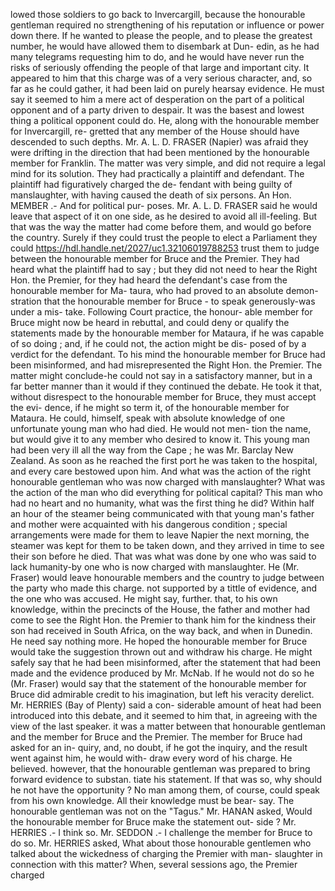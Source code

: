 lowed those soldiers to go back to Invercargill, because the honourable gentleman required no strengthening of his reputation or influence or power down there. If he wanted to please the people, and to please the greatest number, he would have allowed them to disembark at Dun- edin, as he had many telegrams requesting him to do, and he would have never run the risks of seriously offending the people of that large and important city. It appeared to him that this charge was of a very serious character, and, so far as he could gather, it had been laid on purely hearsay evidence. He must say it seemed to him a mere act of desperation on the part of a political opponent and of a party driven to despair. It was the basest and lowest thing a political opponent could do. He, along with the honourable member for Invercargill, re- gretted that any member of the House should have descended to such depths. Mr. A. L. D. FRASER (Napier) was afraid they were drifting in the direction that had been mentioned by the honourable member for Franklin. The matter was very simple, and did not require a legal mind for its solution. They had practically a plaintiff and defendant. The plaintiff had figuratively charged the de- fendant with being guilty of manslaughter, with having caused the death of six persons. An Hon. MEMBER .- And for political pur- poses. Mr. A. L. D. FRASER said he would leave that aspect of it on one side, as he desired to avoid all ill-feeling. But that was the way the matter had come before them, and would go before the country. Surely if they could trust the people to elect a Parliament they could https://hdl.handle.net/2027/uc1.32106019788253 trust them to judge between the honourable member for Bruce and the Premier. They had heard what the plaintiff had to say ; but they did not need to hear the Right Hon. the Premier, for they had heard the defendant's case from the honourable member for Ma- taura, who had proved to an absolute demon- stration that the honourable member for Bruce - to speak generously-was under a mis- take. Following Court practice, the honour- able member for Bruce might now be heard in rebuttal, and could deny or qualify the statements made by the honourable member for Mataura, if he was capable of so doing ; and, if he could not, the action might be dis- posed of by a verdict for the defendant. To his mind the honourable member for Bruce had been misinformed, and had misrepresented the Right Hon. the Premier. The matter might conclude-he could not say in a satisfactory manner, but in a far better manner than it would if they continued the debate. He took it that, without disrespect to the honourable member for Bruce, they must accept the evi- dence, if he might so term it, of the honourable member for Mataura. He could, himself, speak with absolute knowledge of one unfortunate young man who had died. He would not men- tion the name, but would give it to any member who desired to know it. This young man had been very ill all the way from the Cape ; he was Mr. Barclay New Zealand. As soon as he reached the first port he was taken to the hospital, and every care bestowed upon him. And what was the action of the right honourable gentleman who was now charged with manslaughter? What was the action of the man who did everything for political capital? This man who had no heart and no humanity, what was the first thing he did? Within half an hour of the steamer being communicated with that young man's father and mother were acquainted with his dangerous condition ; special arrangements were made for them to leave Napier the next morning, the steamer was kept for them to be taken down, and they arrived in time to see their son before he died. That was what was done by one who was said to lack humanity-by one who is now charged with manslaughter. He (Mr. Fraser) would leave honourable members and the country to judge between the party who made this charge. not supported by a tittle of evidence, and the one who was accused. He might say, further. that, to his own knowledge, within the precincts of the House, the father and mother had come to see the Right Hon. the Premier to thank him for the kindness their son had received in South Africa, on the way back, and when in Dunedin. He need say nothing more. He hoped the honourable member for Bruce would take the suggestion thrown out and withdraw his charge. He might safely say that he had been misinformed, after the statement that had been made and the evidence produced by Mr. McNab. If he would not do so he (Mr. Fraser) would say that the statement of the honourable member for Bruce did admirable credit to his imagination, but left his veracity derelict. Mr. HERRIES (Bay of Plenty) said a con- siderable amount of heat had been introduced into this debate, and it seemed to him that, in agreeing with the view of the last speaker. it was a matter between that honourable gentleman and the member for Bruce and the Premier. The member for Bruce had asked for an in- quiry, and, no doubt, if he got the inquiry, and the result went against him, he would with- draw every word of his charge. He believed. however, that the honourable gentleman was prepared to bring forward evidence to substan. tiate his statement. If that was so, why should he not have the opportunity ? No man among them, of course, could speak from his own knowledge. All their knowledge must be bear- say. The honourable gentleman was not on the "Tagus." Mr. HANAN asked, Would the honourable member for Bruce make the statement out- side ? Mr. HERRIES .- I think so. Mr. SEDDON .- I challenge the member for Bruce to do so. Mr. HERRIES asked, What about those honourable gentlemen who talked about the wickedness of charging the Premier with man- slaughter in connection with this matter? When, several sessions ago, the Premier charged 
